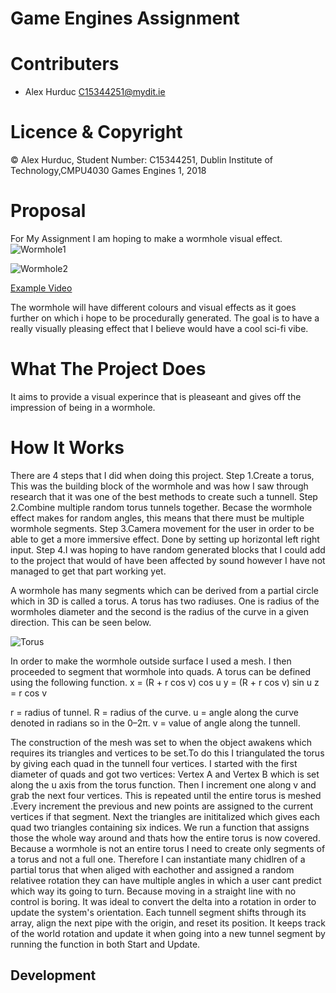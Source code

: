 # Game Engines Assignment
 
# Contributers
- Alex Hurduc <C15344251@mydit.ie>

# Licence & Copyright

© Alex Hurduc, Student Number: C15344251, Dublin Institute of Technology,CMPU4030 Games Engines 1, 2018

# Proposal

For My Assignment I am hoping to make a wormhole visual effect.
![Wormhole1](https://dw8stlw9qt0iz.cloudfront.net/r25sg1lOA7WS_me9ltpM9kQGBQc=/fit-in/800x450/filters:format(jpeg):quality(75)/curiosity-data.s3.amazonaws.com/images/content/landscape/standard/cd821afb-8917-4b69-e892-545c22d1dbcd.png)

![Wormhole2](https://news.bitcoin.com/wp-content/uploads/2018/08/WH.jpg)

[Example Video](https://youtu.be/2oUNc_9NFvU)

The wormhole will have different colours and visual effects as it goes further on which i hope to be procedurally generated.
The goal is to have a really visually pleasing effect that I believe would have a cool sci-fi vibe.

# What The Project Does

It aims to provide a visual experince that is pleaseant and gives off the impression of being in a wormhole.

# How It Works

There are 4 steps that I did when doing this project.
Step 1.Create a torus, This was the building block of the wormhole and was how I saw through research that it was one of the best methods to create such a tunnell.
Step 2.Combine multiple random torus tunnels together. Becase the wormhole effect makes for random angles, this means that there must be multiple wormhole segments.
Step 3.Camera movement for the user in order to be able to get a more immersive effect. Done by setting up horizontal left right input.
Step 4.I was hoping to have random generated blocks that I could add to the project that would of have been affected by sound however I have not managed to get that part working yet.

A wormhole has many segments which can be derived from a partial circle which in 3D is called a torus. A torus has two radiuses. One is radius of the wormholes diameter and the second is the radius of the curve in a given direction.
This can be seen below.



![Torus](https://i.ytimg.com/vi/viBUNh82YEc/hqdefault.jpg)



In order to make the wormhole outside surface I used a mesh. I then proceeded to segment that wormhole into quads.
A torus can be defined using the following function.
x = (R + r cos v) cos u
y = (R + r cos v) sin u
z = r cos v
 
 r = radius of tunnel. 
 R = radius of the curve.
 u = angle along the curve denoted in radians so in the 0–2π.
 v = value of angle along the tunnell.
 
 The construction of  the mesh was set to when the object awakens which requires its triangles and vertices to be set.To do this I triangulated the torus by giving each quad in the tunnell four vertices.
 I started with the first diameter of quads and got two vertices: Vertex A and Vertex B which is set along the u axis from the torus function. Then I increment one along v and grab the next four vertices. 
 This is repeated until the entire torus is meshed .Every increment the previous and new points are assigned to the current vertices if that segment.
 Next the triangles are inititalized which gives each quad two triangles containing six indices. We run a function that assigns those the whole way around and thats how the entire torus is now covered.
 Because a wormhole is not an entire torus I need to create only segments of a torus and not a full one. Therefore I can instantiate many chidlren of a partial torus that when aliged with eachother and assigned a random relativee rotation they can have multiple angles in which a user cant predict which way its going to turn.
 Because moving in a straight line with no control is boring. It was ideal to convert the delta into a rotation in order to update the system's orientation. Each tunnell segment shifts through its array, align the next pipe with the origin, and reset its position.
It keeps track of the world rotation and update it when going into a new tunnel segment by running the function in both Start and Update.

## Development



